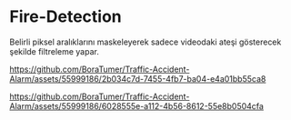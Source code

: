 # Fire-Detection

Belirli piksel aralıklarını maskeleyerek sadece videodaki ateşi gösterecek şekilde filtreleme yapar.

https://github.com/BoraTumer/Traffic-Accident-Alarm/assets/55999186/2b034c7d-7455-4fb7-ba04-e4a01bb55ca8


https://github.com/BoraTumer/Traffic-Accident-Alarm/assets/55999186/6028555e-a112-4b56-8612-55e8b0504cfa
